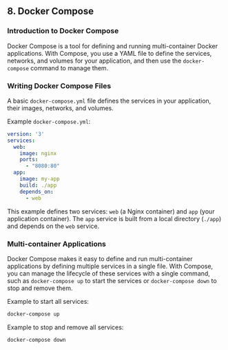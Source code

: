 ## 8. Docker Compose

### Introduction to Docker Compose
Docker Compose is a tool for defining and running multi-container Docker applications. With Compose, you use a YAML file to define the services, networks, and volumes for your application, and then use the `docker-compose` command to manage them.

### Writing Docker Compose Files
A basic `docker-compose.yml` file defines the services in your application, their images, networks, and volumes.

Example `docker-compose.yml`:
```yaml
version: '3'
services:
  web:
    image: nginx
    ports:
      - "8080:80"
  app:
    image: my-app
    build: ./app
    depends_on:
      - web
```

This example defines two services: `web` (a Nginx container) and `app` (your application container). The `app` service is built from a local directory (`./app`) and depends on the `web` service.

### Multi-container Applications
Docker Compose makes it easy to define and run multi-container applications by defining multiple services in a single file. With Compose, you can manage the lifecycle of these services with a single command, such as `docker-compose up` to start the services or `docker-compose down` to stop and remove them.

Example to start all services:
```bash
docker-compose up
```

Example to stop and remove all services:
```bash
docker-compose down
```
